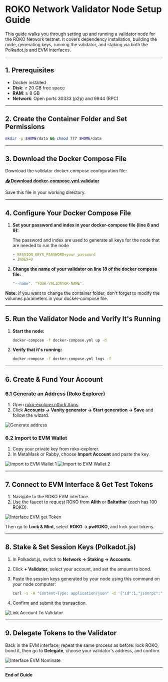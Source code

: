 # ROKO Network Validator Node Setup Guide

This guide walks you through setting up and running a validator node for the ROKO Network testnet. It covers dependency installation, building the node, generating keys, running the validator, and staking via both the Polkadot.js and EVM interfaces.

---

## 1. Prerequisites

- Docker installed
- **Disk**: ≥ 20 GB free space
- **RAM**: ≥ 8 GB
- **Network**: Open ports 30333 (p2p) and 9944 (RPC)

---

## 2. Create the Container Folder and Set Permissions

   ```bash
   mkdir -p $HOME/data && chmod 777 $HOME/data
   ```

---

## 3. Download the Docker Compose File

Download the validator docker-compose configuration file:

**[📥 Download docker-compose.yml.validator](https://github.com/notfork-h/ROKO-docs/raw/main/docker-compose.yml)**

Save this file in your working directory.

---

## 4. Configure Your Docker Compose File

1. **Set your password and index in your docker-compose file (line 8 and 9):**
   
   The password and index are used to generate all keys for the node that are needed to run the node

   ```yml
   - SESSION_KEYS_PASSWORD=your_password
   - INDEX=0
   ```


2. **Change the name of your validator on line 18 of the docker compose file:**
   
   ```yml
   "--name", "YOUR-VALIDATOR-NAME",
   ```

**Note:** If you want to change the container folder, don't forget to modify the volumes parameters in your docker-compose file.

---

## 5. Run the Validator Node and Verify It's Running

1. **Start the node:**
   
   ```bash
   docker-compose -f docker-compose.yml up -d
   ```

2. **Verify that it's running:**

   ```bash
   docker-compose -f docker-compose.yml logs -f
   ```

---

## 6. Create & Fund Your Account

### 6.1 Generate an Address (Roko Explorer)

1. Open [roko-explorer.ntfork Apps](https://roko-explorer.ntfork.com/#/accounts/vanity)
2. Click **Accounts → Vanity generator → Start generation → Save** and follow the wizard.

![Generate address](assets/GenerateAdress.png)

### 6.2 Import to EVM Wallet

1. Copy your private key from roko-explorer.
2. In MetaMask or Rabby, choose **Import Account** and paste the key.

![Import to EVM Wallet 1](assets/ImportToEVMWallet1.png)
![Import to EVM Wallet 2](assets/ImportToEVMWallet2.png)

---

## 7. Connect to EVM Interface & Get Test Tokens

1. Navigate to the ROKO EVM interface.
2. Use the faucet to request ROKO from **Alith** or **Baltathar** (each has 100 ROKO).

![Interface EVM get Token](assets/EVMInterface_GetTOKEN.png)

Then go to **Lock & Mint**, select **ROKO → pwROKO**, and lock your tokens.

---

## 8. Stake & Set Session Keys (Polkadot.js)

1. In Polkadot.js, switch to **Network → Staking → Accounts**.
2. Click **+ Validator**, select your account, and set the amount to bond.
3. Paste the session keys generated by your node using this command on your node computer:

   ```bash
   curl -s -H "Content-Type: application/json" -d '{"id":1,"jsonrpc":"2.0","method":"author_rotateKeys","params":[]}' http://localhost:9944
   ```

4. Confirm and submit the transaction.

![Link Account To Validator](assets/LinkAccountToValidator.png)

---

## 9. Delegate Tokens to the Validator

Back in the EVM interface, repeat the same process as before: lock ROKO, bond it, then go to **Delegate**, choose your validator's address, and confirm.

![Interface EVM Nominate](assets/interfaceEVM_nominate.png)

---

**End of Guide**

